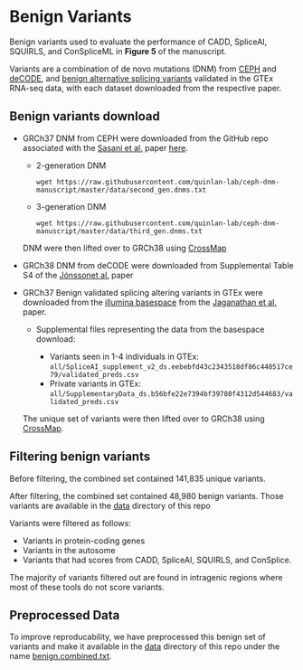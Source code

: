 # Benign Variants

Benign variants used to evaluate the performance of CADD, SpliceAI, SQUIRLS, and ConSpliceML in **Figure 5** of the manuscript. 

Variants are a combination of de novo mutations (DNM) from [CEPH](https://elifesciences.org/articles/46922) and [deCODE](https://www.nature.com/articles/nature24018), and [benign alternative splicing variants](https://www.sciencedirect.com/science/article/pii/S0092867418316295?via%3Dihub) validated in the GTEx RNA-seq data, with each dataset downloaded from the respective paper.

## Benign variants download

- GRCh37 DNM from CEPH were downloaded from the GitHub repo associated with the [Sasani et al.](https://elifesciences.org/articles/46922) paper [here](https://github.com/quinlan-lab/ceph-dnm-manuscript).

    - 2-generation DNM
      ```
      wget https://raw.githubusercontent.com/quinlan-lab/ceph-dnm-manuscript/master/data/second_gen.dnms.txt
      ```
    - 3-generation DNM
      ```
      wget https://raw.githubusercontent.com/quinlan-lab/ceph-dnm-manuscript/master/data/third_gen.dnms.txt
      ```
  DNM were then lifted over to GRCh38 using [CrossMap](http://crossmap.sourceforge.net/) 
    
- GRCh38 DNM from deCODE were downloaded from Supplemental Table S4 of the [Jónssonet al.](https://www.nature.com/articles/nature2401) paper

- GRCh37 Benign validated splicing altering variants in GTEx were downloaded from the [illumina basespace](https://basespace.illumina.com/s/otSPW8hnhaZR) from the [Jaganathan et al.](https://www.sciencedirect.com/science/article/pii/S0092867418316295?via%3Dihub) paper.  

    - Supplemental files representing the data from the basespace download:

      * Variants seen in 1-4 individuals in GTEx: `all/SpliceAI_supplement_v2_ds.eebebfd43c2343518df86c448517ce79/validated_preds.csv`
      * Private variants in GTEx: `all/SupplementaryData_ds.b56bfe22e7394bf39780f4312d544683/validated_preds.csv`

  The unique set of variants were then lifted over to GRCh38 using [CrossMap](http://crossmap.sourceforge.net/). 



## Filtering benign variants

Before filtering, the combined set contained 141,835 unique variants. 

After filtering, the combined set contained 48,980 benign variants. Those variants are available in the [data](https://github.com/mikecormier/ConSplice-manuscript/data/) directory of this repo

Variants were filtered as follows:

  - Variants in protein-coding genes
  - Variants in the autosome 
  - Variants that had scores from CADD, SpliceAI, SQUIRLS, and ConSplice. 

The majority of variants filtered out are found in intragenic regions where most of these tools do not score variants. 



## Preprocessed Data

To improve reproducability, we have preprocessed this benign set of variants and make it available in the [data](https://github.com/mikecormier/ConSplice-manuscript/tree/main/data) directory of this repo under the name [benign.combined.txt](https://github.com/mikecormier/ConSplice-manuscript/blob/main/data/benign.combined.txt).

